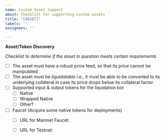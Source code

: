 ```yaml
---
name: Custom Asset Support
about: Checklist for supporting custom assets
title: "[ASSET]"
labels: ''
assignees: ''

---
```


**Asset/Token Discovery**

*Checklist to determine if the asset in question meets certain requirements*

- [ ]  The asset must have a robust price feed, so that its price cannot be manipulated
- [ ]  The asset must be *liquidatable* i.e., it must be able to be converted to its underlying collateral in case its price drops below its collateral factor
- [ ]  Supported input & output tokens for the liquidation bot
    - [ ]  Native
    - [ ]  Wrapped Native
    - [ ]  Other?
- [ ]  Faucet (Acquire some native tokens for deployments)
    - [ ]  URL for Mainnet Faucet: 

    - [ ]  URL for Testnet: 
    

